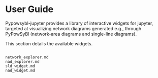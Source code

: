 # User Guide

Pypowsybl-jupyter provides a library of interactive widgets for jupyter, targeted at visualizing network  diagrams generated e.g., through PyPowSyBl (network-area diagrams and single-line diagrams).

This section details the available widgets.


```{toctree}

network_explorer.md
nad_explorer.md
sld_widget.md
nad_widget.md
```
